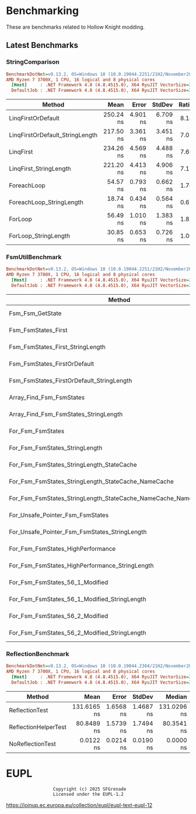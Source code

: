 # Benchmarking

These are benchmarks related to Hollow Knight modding.

## Latest Benchmarks

### StringComparison

``` ini
BenchmarkDotNet=v0.13.2, OS=Windows 10 (10.0.19044.2251/21H2/November2021Update)
AMD Ryzen 7 3700X, 1 CPU, 16 logical and 8 physical cores
  [Host]     : .NET Framework 4.8 (4.8.4515.0), X64 RyuJIT VectorSize=256
  DefaultJob : .NET Framework 4.8 (4.8.4515.0), X64 RyuJIT VectorSize=256
```
|                          Method |      Mean |    Error |   StdDev | Ratio | RatioSD |
|-------------------------------- |----------:|---------:|---------:|------:|--------:|
|              LinqFirstOrDefault | 250.24 ns | 4.901 ns | 6.709 ns |  8.14 |    0.32 |
| LinqFirstOrDefault_StringLength | 217.50 ns | 3.361 ns | 3.451 ns |  7.05 |    0.16 |
|                       LinqFirst | 234.26 ns | 4.569 ns | 4.488 ns |  7.60 |    0.20 |
|          LinqFirst_StringLength | 221.20 ns | 4.413 ns | 4.906 ns |  7.17 |    0.25 |
|                     ForeachLoop |  54.57 ns | 0.793 ns | 0.662 ns |  1.76 |    0.05 |
|        ForeachLoop_StringLength |  18.74 ns | 0.434 ns | 0.564 ns |  0.61 |    0.03 |
|                         ForLoop |  56.49 ns | 1.010 ns | 1.383 ns |  1.83 |    0.05 |
|            ForLoop_StringLength |  30.85 ns | 0.653 ns | 0.726 ns |  1.00 |    0.00 |

### FsmUtilBenchmark

``` ini
BenchmarkDotNet=v0.13.2, OS=Windows 10 (10.0.19044.2251/21H2/November2021Update)
AMD Ryzen 7 3700X, 1 CPU, 16 logical and 8 physical cores
  [Host]     : .NET Framework 4.8 (4.8.4515.0), X64 RyuJIT VectorSize=256
  DefaultJob : .NET Framework 4.8 (4.8.4515.0), X64 RyuJIT VectorSize=256
```
|                                                              Method |      Mean |     Error |    StdDev |    Median | Ratio | RatioSD |
|-------------------------------------------------------------------- |----------:|----------:|----------:|----------:|------:|--------:|
|                                                    Fsm_Fsm_GetState |  6.275 μs | 0.0985 μs | 0.0822 μs |  6.245 μs |  1.48 |    0.02 |
|                                                 Fsm_FsmStates_First | 23.799 μs | 0.1196 μs | 0.1118 μs | 23.798 μs |  5.63 |    0.04 |
|                                    Fsm_FsmStates_First_StringLength | 24.557 μs | 0.1557 μs | 0.1300 μs | 24.552 μs |  5.81 |    0.04 |
|                                        Fsm_FsmStates_FirstOrDefault | 24.983 μs | 0.3390 μs | 0.2831 μs | 24.881 μs |  5.91 |    0.07 |
|                           Fsm_FsmStates_FirstOrDefault_StringLength | 25.706 μs | 0.2016 μs | 0.1574 μs | 25.697 μs |  6.08 |    0.04 |
|                                            Array_Find_Fsm_FsmStates | 13.519 μs | 0.2286 μs | 0.3052 μs | 13.376 μs |  3.19 |    0.07 |
|                               Array_Find_Fsm_FsmStates_StringLength | 13.901 μs | 0.2766 μs | 0.4696 μs | 13.841 μs |  3.30 |    0.11 |
|                                                   For_Fsm_FsmStates |  5.148 μs | 0.1023 μs | 0.1946 μs |  5.176 μs |  1.22 |    0.05 |
|                                      For_Fsm_FsmStates_StringLength |  4.808 μs | 0.0953 μs | 0.1484 μs |  4.719 μs |  1.13 |    0.04 |
|                           For_Fsm_FsmStates_StringLength_StateCache |  4.568 μs | 0.0379 μs | 0.0296 μs |  4.569 μs |  1.08 |    0.01 |
|                 For_Fsm_FsmStates_StringLength_StateCache_NameCache |  4.675 μs | 0.0240 μs | 0.0200 μs |  4.673 μs |  1.11 |    0.01 |
| For_Fsm_FsmStates_StringLength_StateCache_NameCache_NameLengthCache |  4.730 μs | 0.0359 μs | 0.0281 μs |  4.721 μs |  1.12 |    0.01 |
|                                    For_Unsafe_Pointer_Fsm_FsmStates |  5.633 μs | 0.0645 μs | 0.0571 μs |  5.623 μs |  1.33 |    0.01 |
|                       For_Unsafe_Pointer_Fsm_FsmStates_StringLength |  5.426 μs | 0.0730 μs | 0.0609 μs |  5.411 μs |  1.28 |    0.01 |
|                                   For_Fsm_FsmStates_HighPerformance |  4.686 μs | 0.0280 μs | 0.0219 μs |  4.693 μs |  1.11 |    0.01 |
|                      For_Fsm_FsmStates_HighPerformance_StringLength |  4.230 μs | 0.0126 μs | 0.0111 μs |  4.227 μs |  1.00 |    0.00 |
|                                     For_Fsm_FsmStates_56_1_Modified |  4.636 μs | 0.0925 μs | 0.1297 μs |  4.565 μs |  1.11 |    0.03 |
|                        For_Fsm_FsmStates_56_1_Modified_StringLength | 11.782 μs | 0.2258 μs | 0.2856 μs | 11.647 μs |  2.79 |    0.07 |
|                                     For_Fsm_FsmStates_56_2_Modified |  4.858 μs | 0.0959 μs | 0.1281 μs |  4.792 μs |  1.16 |    0.04 |
|                        For_Fsm_FsmStates_56_2_Modified_StringLength |  4.483 μs | 0.0878 μs | 0.0976 μs |  4.465 μs |  1.05 |    0.03 |

### ReflectionBenchmark

``` ini
BenchmarkDotNet=v0.13.2, OS=Windows 10 (10.0.19044.2364/21H2/November2021Update)
AMD Ryzen 7 3700X, 1 CPU, 16 logical and 8 physical cores
  [Host]     : .NET Framework 4.8 (4.8.4515.0), X64 RyuJIT VectorSize=256
  DefaultJob : .NET Framework 4.8 (4.8.4515.0), X64 RyuJIT VectorSize=256
```
|               Method |        Mean |     Error |    StdDev |      Median |
|--------------------- |------------:|----------:|----------:|------------:|
|       ReflectionTest | 131.6165 ns | 1.6568 ns | 1.4687 ns | 131.0296 ns |
| ReflectionHelperTest |  80.8489 ns | 1.5739 ns | 1.7494 ns |  80.3541 ns |
|     NoReflectionTest |   0.0122 ns | 0.0214 ns | 0.0190 ns |   0.0000 ns |

# EUPL
                      Copyright (c) 2025 SFGrenade
                      Licensed under the EUPL-1.2
https://joinup.ec.europa.eu/collection/eupl/eupl-text-eupl-12

